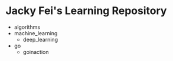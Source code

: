 # Jacky Fei's Learning Repository
* algorithms
* machine_learning
	* deep_learning
* go
	* goinaction
